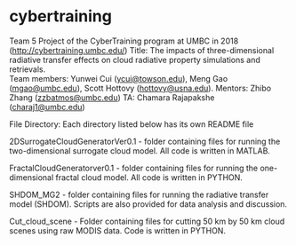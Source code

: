 # cybertraining
Team 5 Project of the CyberTraining program at UMBC in 2018 (http://cybertraining.umbc.edu/)
Title: The impacts of three-dimensional radiative transfer effects on cloud radiative property simulations 
and retrievals.  
Team members: Yunwei Cui (ycui@towson.edu), Meng Gao (mgao@umbc.edu), Scott Hottovy (hottovy@usna.edu).
Mentors: Zhibo Zhang (zzbatmos@umbc.edu)
TA: Chamara Rajapakshe (charaj1@umbc.edu)

File Directory: Each directory listed below has its own README file

2DSurrogateCloudGeneratorVer0.1 - folder containing files for running the two-dimensional surrogate 
				  cloud model. All code is written in MATLAB. 

FractalCloudGeneratorver0.1     - folder containing files for running the one-dimensional fractal cloud
                                  model. All code is written in PYTHON. 

SHDOM_MG2			- folder containing files for running the radiative transfer model (SHDOM).
		                  Scripts are also provided for data analysis and discussion.

Cut_cloud_scene			- Folder containing files for cutting 50 km by 50 km cloud scenes using 
				  raw MODIS data. Code is written in PYTHON. 
